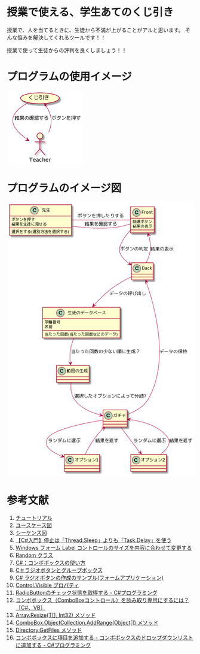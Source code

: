 # 授業で使える、学生あてのくじ引き

授業で、人を当てるときに、生徒から不満が上がることがアルと思います。
そんな悩みを解決してくれるツールです！！

授業で使って生徒からの評判を良くしましょう！！

# プログラムの使用イメージ
![](./images/usecase.png)

# プログラムのイメージ図
![](./images/activity.png)




# 参考文献
1. [チュートリアル](https://plantuml.com/ja/)
1. [ユースケース図](https://plantuml.com/ja/use-case-diagram)
1. [シーケンス図](https://plantuml.com/ja/sequence-diagram)
1. [【C#入門】停止は「Thread.Sleep」よりも「Task.Delay」を使う](https://www.sejuku.net/blog/54567)
1. [Windows フォーム Label コントロールのサイズを内容に合わせて変更する](https://docs.microsoft.com/ja-jp/dotnet/desktop/winforms/controls/how-to-size-a-windows-forms-label-control-to-fit-its-contents?view=netframeworkdesktop-4.8)
1. [Random クラス](https://docs.microsoft.com/ja-jp/dotnet/api/system.random?view=net-5.0)
1. [C#：コンボボックスの使い方](https://dianxnao.com/csコンボボックスの使い方/)
1. [C＃ラジオボタンとグループボックス](https://anderson02.com/cs/winforms/post-142/)
1. [C# ラジオボタンの作成のサンプル(フォームアプリケーション)](https://itsakura.com/csharp-form-radiobutton)
1. [Control.Visible プロパティ](https://docs.microsoft.com/ja-jp/dotnet/api/system.windows.forms.control.visible?view=net-5.0)
1. [RadioButtonのチェック状態を取得する - C#プログラミング](https://www.ipentec.com/document/csharp-using-radiobutton)
1. [コンボボックス（ComboBoxコントロール）を読み取り専用にするには？［C#、VB］](https://www.atmarkit.co.jp/ait/articles/0711/01/news152.html)
1. [Array.Resize<T>(T[], Int32) メソッド](https://docs.microsoft.com/ja-jp/dotnet/api/system.array.resize?view=net-5.0)
1. [ComboBox.ObjectCollection.AddRange(Object[]) メソッド](https://docs.microsoft.com/ja-jp/dotnet/api/system.windows.forms.combobox.objectcollection.addrange?view=net-5.0)
1. [Directory.GetFiles メソッド](https://docs.microsoft.com/ja-jp/dotnet/api/system.io.directory.getfiles?view=net-5.0)
1. [コンボボックスに項目を追加する - コンボボックスのドロップダウンリストに追加する - C#プログラミング](https://www.ipentec.com/document/csharp-combobox-add-item)